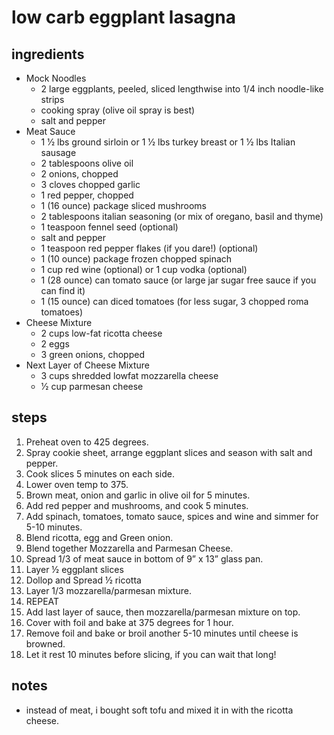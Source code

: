 # low carb eggplant lasagna

## ingredients

* Mock Noodles
  * 2 large eggplants, peeled, sliced lengthwise into 1/4 inch noodle-like strips
  * cooking spray (olive oil spray is best)
  * salt and pepper
* Meat Sauce
  * 1 1⁄2 lbs ground sirloin or 1 1⁄2 lbs turkey breast or 1 1⁄2 lbs Italian sausage
  * 2 tablespoons olive oil
  * 2 onions, chopped
  * 3 cloves chopped garlic
  * 1 red pepper, chopped
  * 1 (16 ounce) package sliced mushrooms
  * 2 tablespoons italian seasoning (or mix of oregano, basil and thyme)
  * 1 teaspoon fennel seed (optional)
  * salt and pepper
  * 1 teaspoon red pepper flakes (if you dare!) (optional)
  * 1 (10 ounce) package frozen chopped spinach
  * 1 cup red wine (optional) or 1 cup vodka (optional)
  * 1 (28 ounce) can tomato sauce (or large jar sugar free sauce if you can find it)
  * 1 (15 ounce) can diced tomatoes (for less sugar, 3 chopped roma tomatoes)
* Cheese Mixture
  * 2 cups low-fat ricotta cheese
  * 2 eggs
  * 3 green onions, chopped
* Next Layer of Cheese Mixture
  * 3 cups shredded lowfat mozzarella cheese
  * 1⁄2 cup parmesan cheese

## steps

1. Preheat oven to 425 degrees.
1. Spray cookie sheet, arrange eggplant slices and season with salt and pepper.
1. Cook slices 5 minutes on each side.
1. Lower oven temp to 375.
1. Brown meat, onion and garlic in olive oil for 5 minutes.
1. Add red pepper and mushrooms, and cook 5 minutes.
1. Add spinach, tomatoes, tomato sauce, spices and wine and simmer for 5-10 minutes.
1. Blend ricotta, egg and Green onion.
1. Blend together Mozzarella and Parmesan Cheese.
1. Spread 1/3 of meat sauce in bottom of 9” x 13” glass pan.
1. Layer ½ eggplant slices
1. Dollop and Spread ½ ricotta
1. Layer 1/3 mozzarella/parmesan mixture.
1. REPEAT
1. Add last layer of sauce, then mozzarella/parmesan mixture on top.
1. Cover with foil and bake at 375 degrees for 1 hour.
1. Remove foil and bake or broil another 5-10 minutes until cheese is browned.
1. Let it rest 10 minutes before slicing, if you can wait that long!

## notes

* instead of meat, i bought soft tofu and mixed it in with the ricotta cheese.
